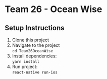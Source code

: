 # Team 26 - Ocean Wise

## Setup Instructions

1. Clone this project
2. Navigate to the project  
   `cd Team26OceanWise`
3. Install dependencies:  
   `yarn install`
4. Run project:  
   `react-native run-ios`